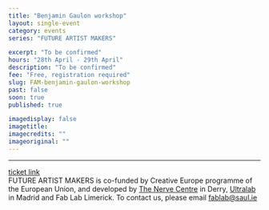 ```yaml
---
title: "Benjamin Gaulon workshop"
layout: single-event
category: events
series: "FUTURE ARTIST MAKERS"

excerpt: "To be confirmed"
hours: "28th April - 29th April"
description: "To be confirmed"
fee: "Free, registration required"
slug: FAM-benjamin-gaulon-workshop
past: false
soon: true
published: true

imagedisplay: false
imagetitle:
imagecredits: ""
imageoriginal: ""
---
```



---

[ticket link](http://fablablimerick.ticketleap.com/benjamin-gaulon-workshop/)
<br/>
FUTURE ARTIST MAKERS is co-funded by Creative Europe programme of the European Union, and developed by [The Nerve Centre](http://nervecentre.org) in Derry, [Ultralab](http://ultra-lab.net) in Madrid and Fab Lab Limerick. To contact us, please email [fablab@saul.ie](mailto:fablab@saul.ie)
